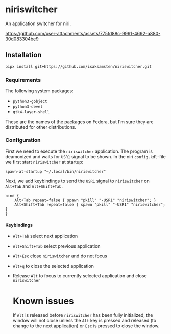 # niriswitcher

An application switcher for niri.

https://github.com/user-attachments/assets/775fd88c-9991-4692-a880-30d083304be9

## Installation

```bash
pipx install git+https://github.com/isaksamsten/niriswitcher.git
```

### Requirements

The following system packages:
- `python3-gobject`
- `python3-devel`
- `gtk4-layer-shell`

These are the names of the packages on Fedora, but I'm sure they are
distributed for other distributions.

### Configuration
First we need to execute the `niriswitcher` application. The program is deamonized and waits for `USR1` signal to be shown. In the niri `config.kdl`-file we first start `niriswitcher` at startup:

```kdl
spawn-at-startup "~/.local/bin/niriswitcher"
```

Next, we add keybindings to send the `USR1` signal to `niriswitcher` on `Alt+Tab` and `Alt+Shift+Tab`.

```kdl
bind {
    Alt+Tab repeat=false { spawn "pkill" "-USR1" "niriswitcher"; }
    Alt+Shift+Tab repeat=false { spawn "pkill" "-USR1" "niriswitcher"; }
}
```
#### Keybindings

- `Alt+Tab` select next application
- `Alt+Shift+Tab` select previous application
- `Alt+Esc` close `niriswitcher` and do not focus
- `Alt+q` to close the selected application
- Release `Alt` to focus to currently selected application and close `niriswitcher`

  # Known issues
  If `Alt` is released before `niriswitcher` has been fully initialized, the window will not close unless the `Alt` key is pressed and released (to change to the next application) or `Esc` is pressed to close the window.
